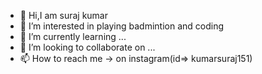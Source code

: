 - 👋 Hi,I am suraj kumar
- 👀 I’m interested in playing badmintion and coding
- 🌱 I’m currently learning ...
- 💞️ I’m looking to collaborate on ...
- 📫 How to reach me -> on instagram(id=> kumarsuraj151)

<!---
mesuraj2/mesuraj2 is a ✨ special ✨ repository because its `README.md` (this file) appears on your GitHub profile.
You can click the Preview link to take a look at your changes.
--->
